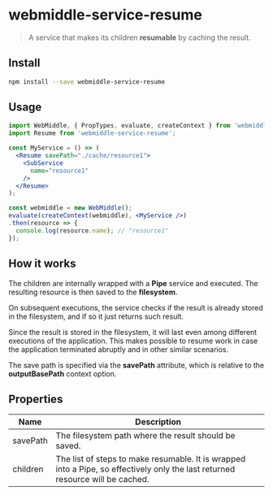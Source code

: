 # webmiddle-service-resume

> A service that makes its children **resumable** by caching the result.

## Install

```bash
npm install --save webmiddle-service-resume
```

## Usage

```jsx
import WebMiddle, { PropTypes, evaluate, createContext } from 'webmiddle';
import Resume from 'webmiddle-service-resume';

const MyService = () => (
  <Resume savePath="./cache/resource1">
    <SubService
      name="resource1"
    />
  </Resume>
);

const webmiddle = new WebMiddle();
evaluate(createContext(webmiddle), <MyService />)
.then(resource => {
  console.log(resource.name); // "resource1"
});
```

## How it works

The children are internally wrapped with a **Pipe** service and
executed. The resulting resource is then saved to the **filesystem**.

On subsequent executions, the service checks if the result is already
stored in the filesystem, and if so it just returns such result.

Since the result is stored in the filesystem, it will last even among
different executions of the application. This makes possible to resume
work in case the application terminated abruptly and in other similar
scenarios.

The save path is specified via the **savePath** attribute, which is
relative to the **outputBasePath** context option.

## Properties

Name                   | Description
-----------------------|------------------------------------------------------
savePath               | The filesystem path where the result should be saved.
children               | The list of steps to make resumable. It is wrapped into a Pipe, so effectively only the last returned resource will be cached.
